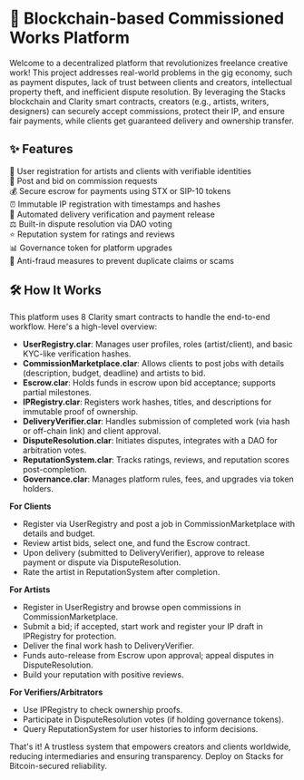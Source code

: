 # 🎨 Blockchain-based Commissioned Works Platform

Welcome to a decentralized platform that revolutionizes freelance creative work! This project addresses real-world problems in the gig economy, such as payment disputes, lack of trust between clients and creators, intellectual property theft, and inefficient dispute resolution. By leveraging the Stacks blockchain and Clarity smart contracts, creators (e.g., artists, writers, designers) can securely accept commissions, protect their IP, and ensure fair payments, while clients get guaranteed delivery and ownership transfer.

## ✨ Features

🔐 User registration for artists and clients with verifiable identities  
📝 Post and bid on commission requests  
💰 Secure escrow for payments using STX or SIP-10 tokens  
⏰ Immutable IP registration with timestamps and hashes  
🚚 Automated delivery verification and payment release  
⚖️ Built-in dispute resolution via DAO voting  
⭐ Reputation system for ratings and reviews  
📊 Governance token for platform upgrades  
🚫 Anti-fraud measures to prevent duplicate claims or scams  

## 🛠 How It Works

This platform uses 8 Clarity smart contracts to handle the end-to-end workflow. Here's a high-level overview:

- **UserRegistry.clar**: Manages user profiles, roles (artist/client), and basic KYC-like verification hashes.  
- **CommissionMarketplace.clar**: Allows clients to post jobs with details (description, budget, deadline) and artists to bid.  
- **Escrow.clar**: Holds funds in escrow upon bid acceptance; supports partial milestones.  
- **IPRegistry.clar**: Registers work hashes, titles, and descriptions for immutable proof of ownership.  
- **DeliveryVerifier.clar**: Handles submission of completed work (via hash or off-chain link) and client approval.  
- **DisputeResolution.clar**: Initiates disputes, integrates with a DAO for arbitration votes.  
- **ReputationSystem.clar**: Tracks ratings, reviews, and reputation scores post-completion.  
- **Governance.clar**: Manages platform rules, fees, and upgrades via token holders.  

**For Clients**  
- Register via UserRegistry and post a job in CommissionMarketplace with details and budget.  
- Review artist bids, select one, and fund the Escrow contract.  
- Upon delivery (submitted to DeliveryVerifier), approve to release payment or dispute via DisputeResolution.  
- Rate the artist in ReputationSystem after completion.  

**For Artists**  
- Register in UserRegistry and browse open commissions in CommissionMarketplace.  
- Submit a bid; if accepted, start work and register your IP draft in IPRegistry for protection.  
- Deliver the final work hash to DeliveryVerifier.  
- Funds auto-release from Escrow upon approval; appeal disputes in DisputeResolution.  
- Build your reputation with positive reviews.  

**For Verifiers/Arbitrators**  
- Use IPRegistry to check ownership proofs.  
- Participate in DisputeResolution votes (if holding governance tokens).  
- Query ReputationSystem for user histories to inform decisions.  

That's it! A trustless system that empowers creators and clients worldwide, reducing intermediaries and ensuring transparency. Deploy on Stacks for Bitcoin-secured reliability.